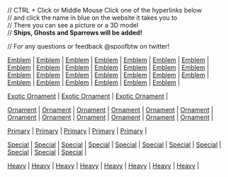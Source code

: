 // CTRL + Click or Middle Mouse Click one of the hyperlinks below    
// and click the name in blue on the website it takes you to   
// There you can see a picture or a 3D model    
// **Ships, Ghosts and Sparrows will be added!**

// For any questions or feedback @spoofbtw on twitter!

[Emblem](https://www.light.gg/db/compare/227400) |
[Emblem](https://www.light.gg/db/compare/227401) |
[Emblem](https://www.light.gg/db/compare/227402) |
[Emblem](https://www.light.gg/db/compare/227403) |
[Emblem](https://www.light.gg/db/compare/227404) |
[Emblem](https://www.light.gg/db/compare/227405) |
[Emblem](https://www.light.gg/db/compare/227406) |
[Emblem](https://www.light.gg/db/compare/227407) |
[Emblem](https://www.light.gg/db/compare/227408) |
[Emblem](https://www.light.gg/db/compare/227409) |
[Emblem](https://www.light.gg/db/compare/227413) |
[Emblem](https://www.light.gg/db/compare/227414) |
[Emblem](https://www.light.gg/db/compare/227415) |
[Emblem](https://www.light.gg/db/compare/227416) |
[Emblem](https://www.light.gg/db/compare/227417) |
[Emblem](https://www.light.gg/db/compare/227418) |
[Emblem](https://www.light.gg/db/compare/227419) |
[Emblem](https://www.light.gg/db/compare/227420) |
[Emblem](https://www.light.gg/db/compare/227575) |
[Emblem](https://www.light.gg/db/compare/227576) |
[Emblem](https://www.light.gg/db/compare/227577) |
[Emblem](https://www.light.gg/db/compare/227578) |
[Emblem](https://www.light.gg/db/compare/227579) |
[Emblem](https://www.light.gg/db/compare/227580) |
[Emblem](https://www.light.gg/db/compare/227581) |
[Emblem](https://www.light.gg/db/compare/227582) |
[Emblem](https://www.light.gg/db/compare/227583) |

[Exotic Ornament](https://www.light.gg/db/compare/227250) |
[Exotic Ornament](https://www.light.gg/db/compare/227422) |
[Exotic Ornament](https://www.light.gg/db/compare/227493) |

[Ornament](https://www.light.gg/db/compare/227113) |
[Ornament](https://www.light.gg/db/compare/227185) |
[Ornament](https://www.light.gg/db/compare/227204) |
[Ornament](https://www.light.gg/db/compare/227225) |
[Ornament](https://www.light.gg/db/compare/227249) |
[Ornament](https://www.light.gg/db/compare/227300) |
[Ornament](https://www.light.gg/db/compare/227323) |
[Ornament](https://www.light.gg/db/compare/227337) |
[Ornament](https://www.light.gg/db/compare/227357) |
[Ornament](https://www.light.gg/db/compare/227373) |
[Ornament](https://www.light.gg/db/compare/227446) |
[Ornament](https://www.light.gg/db/compare/227454) |



[Primary](https://www.light.gg/db/compare/227355) |
[Primary](https://www.light.gg/db/compare/227365) |
[Primary](https://www.light.gg/db/compare/227368) |
[Primary](https://www.light.gg/db/compare/227369) |
[Primary](https://www.light.gg/db/compare/227378) |

[Special](https://www.light.gg/db/compare/227116) |
[Special](https://www.light.gg/db/compare/227134) |
[Special](https://www.light.gg/db/compare/227142) |
[Special](https://www.light.gg/db/compare/227171) |
[Special](https://www.light.gg/db/compare/227294) |
[Special](https://www.light.gg/db/compare/227296) |
[Special](https://www.light.gg/db/compare/227338) |
[Special](https://www.light.gg/db/compare/227341) |
[Special](https://www.light.gg/db/compare/227451) |
[Special](https://www.light.gg/db/compare/227549) |
[Special](https://www.light.gg/db/compare/227552) |

[Heavy](https://www.light.gg/db/compare/227132) |
[Heavy](https://www.light.gg/db/compare/227138) |
[Heavy](https://www.light.gg/db/compare/227260) |
[Heavy](https://www.light.gg/db/compare/227266) |
[Heavy](https://www.light.gg/db/compare/227310) |
[Heavy](https://www.light.gg/db/compare/227391) |
[Heavy](https://www.light.gg/db/compare/227393) |
[Heavy](https://www.light.gg/db/compare/227494) |







